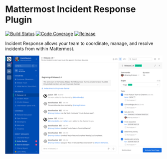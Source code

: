 # Mattermost Incident Response Plugin

[![Build Status](https://img.shields.io/circleci/project/github/mattermost/mattermost-plugin-incident-response/master.svg)](https://circleci.com/gh/mattermost/mattermost-plugin-incident-response)
[![Code Coverage](https://img.shields.io/codecov/c/github/mattermost/mattermost-plugin-incident-response/master.svg)](https://codecov.io/gh/mattermost/mattermost-plugin-incident-response)
[![Release](https://img.shields.io/github/v/release/mattermost/mattermost-plugin-incident-response)](https://github.com/mattermost/mattermost-plugin-incident-response/releases/latest)

Incident Response allows your team to coordinate, manage, and resolve incidents from within Mattermost.

![Incident Response plugin screenshot](assets/center_channel.png)
